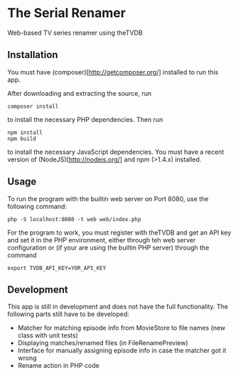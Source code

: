 The Serial Renamer
==================

Web-based TV series renamer using theTVDB

## Installation
You must have (composer)[http://getcomposer.org/] installed to run this app.

After downloading and extracting the source, run 

	composer install

to install the necessary PHP dependencies. Then run

    npm install
    npm build

to install the necessary JavaScript dependencies. You must have a recent version of (NodeJS)[http://nodejs.org/] and npm (>1.4.x) installed.

## Usage
To run the program with the builtin web server on Port 8080, use the following command:

	php -S localhost:8080 -t web web/index.php

For the program to work, you must register with theTVDB and get an API key and set it in the PHP environment, either through teh web server configuration or (if your are using the builtin PHP server) through the command

	export TVDB_API_KEY=YOR_API_KEY

## Development
This app is still in development and does not have the full functionality. The following parts still have to be developed:

- Matcher for matching episode info from MovieStore to file names (new class with unit tests)
- Displaying matches/renamed files (in FileRenamePreview)
- Interface for manually assigning episode info in case the matcher got it wrong
- Rename action in PHP code

